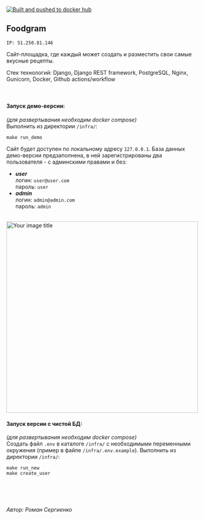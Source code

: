 

[![Built and pushed to docker hub](https://github.com/Ridmel/foodgram-project-react/actions/workflows/push_image_to_dockerhub.yml/badge.svg?branch=master)](https://github.com/Ridmel/foodgram-project-react/actions/workflows/push_image_to_dockerhub.yml)

## Foodgram

    IP: 51.250.81.146

Сайт-площадка, где каждый может создать и разместить свои самые вкусные рецепты. 

Стек технологий: Django, Django REST framework, PostgreSQL, Nginx, Gunicorn, Docker, Github actions/workflow  
<br/>
<br/>
  
  
#### Запуск демо-версии:
*(для развертывания необходим *docker compose*)*  
Выполнить из директории `/infra/`:

    make run_demo
Сайт будет доступен по локальному адресу `127.0.0.1`.
База данных демо-версии предзаполнена, в ней зарегистрированы два пользователя - с админскими правами и без:
 - ***user***  
		логин: `user@user.com`  
		пароль: `user`  
- ***admin***  
		логин: `admin@admin.com`  
    пароль: `admin`

<br/>

<img src="https://user-images.githubusercontent.com/80767090/170669580-95943292-55b9-4067-bfba-d7416c561dbb.png" alt="Your image title" width="500"/>

<br/>

#### Запуск версии с чистой БД:  
*(для развертывания необходим *docker compose*)*  
Создать файл `.env` в каталоге `/infra/` с необходимыми переменными окружения (пример в файле `/infra/.env.example`).
Выполнить из директории `/infra/`:

    make run_new
    make create_user
<br/>
<br/>
<br/>  

*Автор: Роман Сергиенко* 